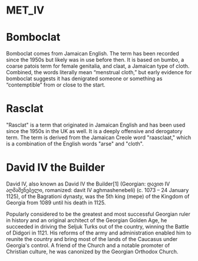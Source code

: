 # MET_IV

# Bomboclat
Bomboclat comes from Jamaican English. The term has been recorded since the 1950s but likely was in use before then. It is based on bumbo, a coarse patois term for female genitalia, and claat, a Jamaican type of cloth. Combined, the words literally mean “menstrual cloth,” but early evidence for bomboclat suggests it has denigrated someone or something as “contemptible” from or close to the start. 

# Rasclat
"Rasclat" is a term that originated in Jamaican English and has been used since the 1950s in the UK as well. It is a deeply offensive and derogatory term. The term is derived from the Jamaican Creole word "raasclaat," which is a combination of the English words "arse" and "cloth". 

# David IV the Builder
David IV, also known as David IV the Builder[1] (Georgian: დავით IV აღმაშენებელი, romanized: davit IV aghmashenebeli) (c. 1073 – 24 January 1125), of the Bagrationi dynasty, was the 5th king (mepe) of the Kingdom of Georgia from 1089 until his death in 1125.

Popularly considered to be the greatest and most successful Georgian ruler in history and an original architect of the Georgian Golden Age, he succeeded in driving the Seljuk Turks out of the country, winning the Battle of Didgori in 1121. His reforms of the army and administration enabled him to reunite the country and bring most of the lands of the Caucasus under Georgia's control. A friend of the Church and a notable promoter of Christian culture, he was canonized by the Georgian Orthodox Church.
